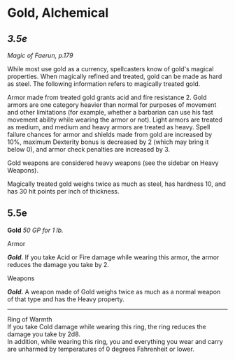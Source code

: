 # Gold, Alchemical

*3.5e*
---

*Magic of Faerun, p.179*

While most use gold as a currency, spellcasters know of gold's magical properties. When magically refined and treated, gold can be made as hard as steel. The following information refers to magically treated gold.

Armor made from treated gold grants acid and fire resistance 2. Gold armors are one category heavier than normal for purposes of movement and other limitations (for example, whether a barbarian can use his fast movement ability while wearing the armor or not). Light armors are treated as medium, and medium and heavy armors are treated as heavy. Spell failure chances for armor and shields made from gold are increased by 10%, maximum Dexterity bonus is decreased by 2 (which may bring it below 0), and armor check penalties are increased by 3.

Gold weapons are considered heavy weapons (see the sidebar on Heavy Weapons).

Magically treated gold weighs twice as much as steel, has hardness 10, and has 30 hit points per inch of thickness.


5.5e
---
**Gold**
*50 GP for 1 lb.*

Armor

***Gold.*** If you take Acid or Fire damage while wearing this armor, the armor reduces the damage you take by 2.

Weapons

***Gold.*** A weapon made of Gold weighs twice as much as a normal weapon of that type and has the Heavy property.

---
Ring of Warmth  
If you take Cold damage while wearing this ring, the ring reduces the damage you take by 2d8.  
In addition, while wearing this ring, you and everything you wear and carry are unharmed by temperatures of 0 degrees Fahrenheit or lower.